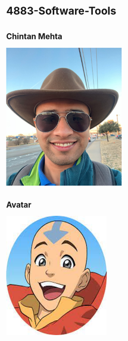 # 4883-Software-Tools

#
## Chintan Mehta

<img align="center" width="310" height="370" src="https://github.com/chill-chin/4883-Software-Tools/blob/main/Image.jpg">

 #
 ## Avatar
 <img align="center" width="270" height="320" src="https://github.com/chill-chin/4883-Software-Tools/blob/main/Image2.jpeg">
